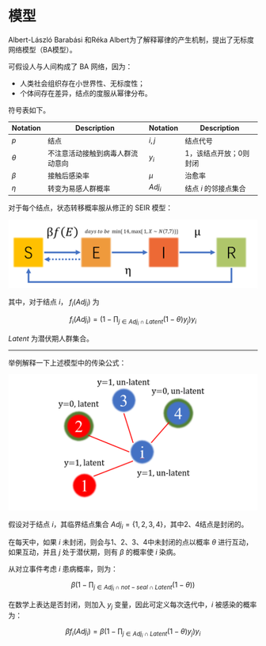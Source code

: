 # 模型

Albert-László Barabási 和Réka Albert为了解释幂律的产生机制，提出了无标度网络模型（BA模型）。

可假设人与人间构成了 BA 网络，因为：
- 人类社会组织存在小世界性、无标度性；
- 个体间存在差异，结点的度服从幂律分布。

符号表如下。

|Notation|Description|Notation|Description|
|---|---|---|---|
|$p$|结点|$i,j$|结点代号|
|$\theta$|不注意活动接触到病毒人群流动意向|$y_i$|1，该结点开放；0则封闭|
|$\beta$|接触后感染率|$\mu$|治愈率|
|$\eta$|转变为易感人群概率|$Adj_i$|结点 $i$ 的邻接点集合|

对于每个结点，状态转移概率服从修正的 SEIR 模型：

![SEIR](./utils/images_doc/SEIR_model.png)

其中，对于结点 $i$， $f_i(Adj_i)$ 为

$$f_i(Adj_i) = (1 - \prod_{j \in Adj_i \cap Latent}(1-\theta) y_j)y_i$$

$Latent$ 为潜伏期人群集合。

- - -

举例解释一下上述模型中的传染公式：

![](./utils/images_doc/SEIR_model_ex.png)

假设对于结点 $i$，其临界结点集合 $Adj_i = \{1,2,3,4\}$，其中2、4结点是封闭的。

在每天中，如果 $i$ 未封闭，则会与1、2、3、4中未封闭的点以概率 $\theta$ 进行互动，如果互动，并且 $j$ 处于潜伏期，则有 $\beta$ 的概率使 $i$ 染病。

从对立事件考虑 $i$ 患病概率，则为：

$$\beta (1 - \prod_{j \in Adj_i \cap not-seal \cap Latent}(1-\theta))$$

在数学上表达是否封闭，则加入 $y_j$ 变量，因此可定义每次迭代中，$i$ 被感染的概率为：

$$\beta f_i(Adj_i) = \beta (1 - \prod_{j \in Adj_i \cap Latent}(1-\theta) y_j)y_i$$
